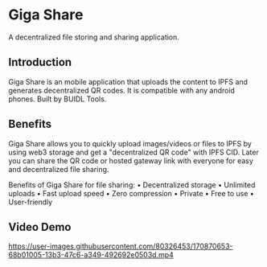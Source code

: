 # Giga Share

A decentralized file storing and sharing application.

## Introduction

Giga Share is an mobile application that uploads the content to IPFS and generates decentralized QR codes. It is compatible with any android phones. Built by BUIDL Tools.

## Benefits

Giga Share allows you to quickly upload images/videos or files to IPFS by using web3 storage and get a "decentralized QR code" with IPFS CID. Later you can share the QR code or hosted gateway link with everyone for easy and decentralized file sharing.
      
Benefits of Giga Share for file sharing:
  • Decentralized storage
  • Unlimited uploads
  • Fast upload speed
  • Zero compression
  • Private
  • Free to use
  • User-friendly

## Video Demo

https://user-images.githubusercontent.com/80326453/170870653-68b01005-13b3-47c6-a349-492692e0503d.mp4

